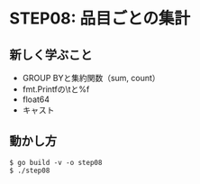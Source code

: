 # STEP08: 品目ごとの集計

## 新しく学ぶこと

* GROUP BYと集約関数（sum, count）
* fmt.Printfの\tと%f
* float64
* キャスト

## 動かし方

```
$ go build -v -o step08
$ ./step08
```
